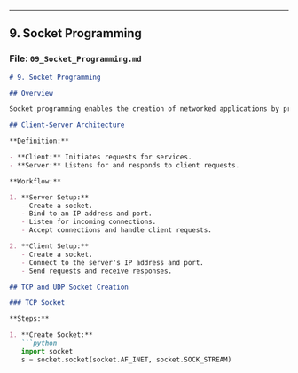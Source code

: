 

---

## 9. Socket Programming

### File: `09_Socket_Programming.md`

```markdown
# 9. Socket Programming

## Overview

Socket programming enables the creation of networked applications by providing a way for processes to communicate over a network. It involves using sockets as endpoints for sending and receiving data.

## Client-Server Architecture

**Definition:**

- **Client:** Initiates requests for services.
- **Server:** Listens for and responds to client requests.

**Workflow:**

1. **Server Setup:**
   - Create a socket.
   - Bind to an IP address and port.
   - Listen for incoming connections.
   - Accept connections and handle client requests.

2. **Client Setup:**
   - Create a socket.
   - Connect to the server's IP address and port.
   - Send requests and receive responses.

## TCP and UDP Socket Creation

### TCP Socket

**Steps:**

1. **Create Socket:**
   ```python
   import socket
   s = socket.socket(socket.AF_INET, socket.SOCK_STREAM)
